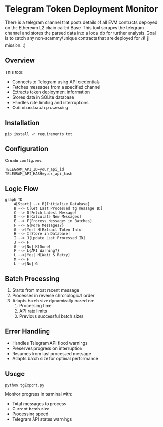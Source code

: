 # Telegram Token Deployment Monitor

There is a telegram channel that posts details of all EVM contracts deployed on the Ethereum L2 chain called Base. This tool scrapes the telegram channel and stores the parsed data into a local db for further analysis. Goal is to catch any non-scammy\unique contracts that are deployed for 💰 🚀 mission. :) 

## Overview

This tool:
- Connects to Telegram using API credentials
- Fetches messages from a specified channel
- Extracts token deployment information
- Stores data in SQLite database
- Handles rate limiting and interruptions
- Optimizes batch processing

## Installation

```pip install -r requirements.txt```

## Configuration

Create `config.env`:

```
TELEGRAM_API_ID=your_api_id
TELEGRAM_API_HASH=your_api_hash
```


## Logic Flow
```mermaid
graph TD
    A[Start] --> B[Initialize Database]
    B --> C[Get Last Processed tg message ID]
    C --> D[Fetch Latest Message]
    D --> E[Calculate New Messages]
    E --> F[Process Messages in Batches]
    F --> G{More Messages?}
    G -->|Yes| H[Extract Token Info]
    H --> I[Store in Database]
    I --> J[Update Last Processed ID]
    J --> F
    G -->|No| K[Done]
    F --> L{API Warning?}
    L -->|Yes| M[Wait & Retry]
    M --> F
    L -->|No| G
```


## Batch Processing
1. Starts from most recent message
2. Processes in reverse chronological order
3. Adapts batch size dynamically based on:
   1. Processing time
   2. API rate limits
   3. Previous successful batch sizes

## Error Handling
 * Handles Telegram API flood warnings
 * Preserves progress on interruption
 * Resumes from last processed message
 * Adapts batch size for optimal performance

## Usage
```python tgExport.py```

Monitor progress in terminal with:
 * Total messages to process
 * Current batch size
 * Processing speed
 * Telegram API status warnings